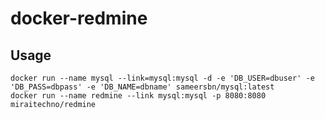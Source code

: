 docker-redmine
==============

## Usage

```
docker run --name mysql --link=mysql:mysql -d -e 'DB_USER=dbuser' -e 'DB_PASS=dbpass' -e 'DB_NAME=dbname' sameersbn/mysql:latest
docker run --name redmine --link mysql:mysql -p 8080:8080  miraitechno/redmine
```


